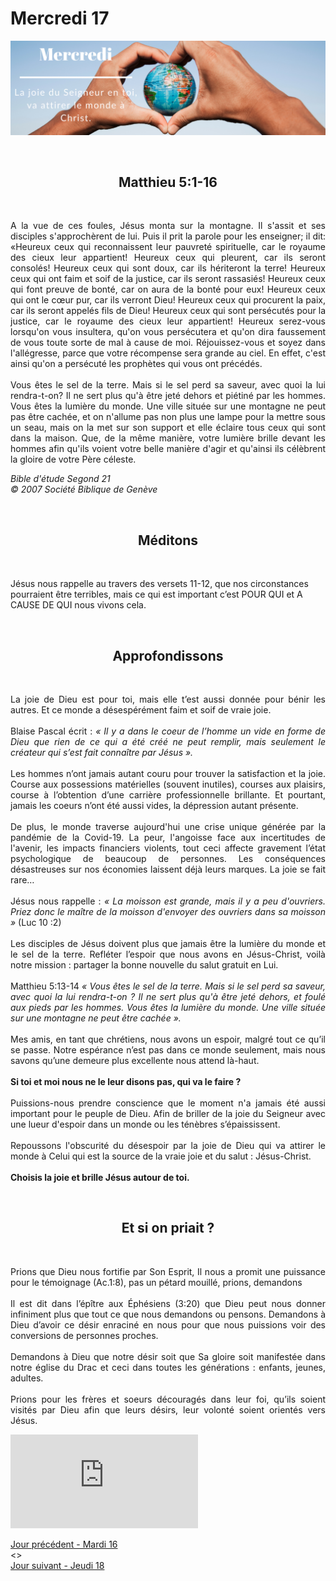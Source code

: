 # Mercredi 17
![alt text](images/SDP-Mercredi-2.png "Mercredi 17 - La joie du Seigneur en toi, va attirer le monde à Christ.")

<br/>
<center><h2>Matthieu 5:1-16</h2></center>
<br/>

<p align="justify">
A la vue de ces foules, Jésus monta sur la montagne. Il s'assit et ses disciples s'approchèrent de lui. Puis il prit la parole pour les enseigner; il dit:
«Heureux ceux qui reconnaissent leur pauvreté spirituelle, car le royaume des cieux leur appartient! Heureux ceux qui pleurent, car ils seront consolés! Heureux ceux qui sont doux, car ils hériteront la terre! Heureux ceux qui ont faim et soif de la justice, car ils seront rassasiés! Heureux ceux qui font preuve de bonté, car on aura de la bonté pour eux! Heureux ceux qui ont le cœur pur, car ils verront Dieu! Heureux ceux qui procurent la paix, car ils seront appelés fils de Dieu! Heureux ceux qui sont persécutés pour la justice, car le royaume des cieux leur appartient! Heureux serez-vous lorsqu'on vous insultera, qu'on vous persécutera et qu'on dira faussement de vous toute sorte de mal à cause de moi. Réjouissez-vous et soyez dans l'allégresse, parce que votre récompense sera grande au ciel. En effet, c'est ainsi qu'on a persécuté les prophètes qui vous ont précédés.
<br/><br/>
Vous êtes le sel de la terre. Mais si le sel perd sa saveur, avec quoi la lui rendra-t-on? Il ne sert plus qu'à être jeté dehors et piétiné par les hommes. Vous êtes la lumière du monde. Une ville située sur une montagne ne peut pas être cachée, et on n'allume pas non plus une lampe pour la mettre sous un seau, mais on la met sur son support et elle éclaire tous ceux qui sont dans la maison. Que, de la même manière, votre lumière brille devant les hommes afin qu'ils voient votre belle manière d'agir et qu'ainsi ils célèbrent la gloire de votre Père céleste.
</p>

<i>Bible d'étude Segond 21<br />
© 2007 Société Biblique de Genève</i>

<br/>
<center><h2>Méditons</h2></center>
<br/>

Jésus nous rappelle au travers des versets 11-12, que nos circonstances pourraient être terribles, mais ce qui est important c’est POUR QUI et A CAUSE DE QUI nous vivons cela.

<br/>
<center><h2>Approfondissons</h2></center>
<br/>

<p align="justify">
La joie de Dieu est pour toi, mais elle t’est aussi donnée pour bénir les autres. Et ce monde a désespérément faim et soif de vraie joie.
<br/><br/>
Blaise Pascal écrit : <i>« Il y a dans le coeur de l’homme un vide en forme de Dieu que rien de ce qui a été créé ne peut remplir, mais seulement le créateur qui s’est fait connaître par Jésus ».</i>
<br/><br/>
Les hommes n’ont jamais autant couru pour trouver la satisfaction et la joie. Course aux possessions matérielles (souvent inutiles), courses aux plaisirs, course à l’obtention d’une carrière professionnelle brillante. Et pourtant, jamais les coeurs n’ont été aussi vides, la dépression autant présente.
<br/><br/>
De plus, le monde traverse aujourd'hui une crise unique générée par la pandémie de la Covid-19. La peur, l'angoisse face aux incertitudes de l'avenir, les impacts financiers violents, tout ceci affecte gravement l’état psychologique de beaucoup de personnes. Les conséquences désastreuses sur nos économies laissent déjà leurs marques. La joie se fait rare…
<br/><br/>
Jésus nous rappelle : <i>« La moisson est grande, mais il y a peu d'ouvriers. Priez donc le maître de la moisson d'envoyer des ouvriers dans sa moisson »</i> (Luc 10 :2)
<br/><br/>
Les disciples de Jésus doivent plus que jamais être la lumière du monde et le sel de la terre. Refléter l’espoir que nous avons en Jésus-Christ, voilà notre mission : partager la bonne nouvelle du salut gratuit en Lui.
<br/><br/>
Matthieu 5:13-14 <i>« Vous êtes le sel de la terre. Mais si le sel perd sa saveur, avec quoi la lui rendra-t-on ? Il ne sert plus qu'à être jeté dehors, et foulé aux pieds par les hommes. Vous êtes la lumière du monde. Une ville située sur une montagne ne peut être cachée ».</i>
<br/><br/>
Mes amis, en tant que chrétiens, nous avons un espoir, malgré tout ce qu’il se passe. Notre espérance n’est pas dans ce monde seulement, mais nous savons qu’une demeure plus excellente nous attend là-haut.
<br/><br/>
<b>Si toi et moi nous ne le leur disons pas, qui va le faire ?</b>
<br/><br/>
Puissions-nous prendre conscience que le moment n'a jamais été aussi important pour le peuple de Dieu. Afin de briller de la joie du Seigneur avec une lueur d'espoir dans un monde ou les ténèbres s’épaississent.
<br/><br/>
Repoussons l'obscurité du désespoir par la joie de Dieu qui va attirer le monde à Celui qui est la source de la vraie joie et du salut : Jésus-Christ.
<br/><br/>
<b>Choisis la joie et brille Jésus autour de toi.</b>
</p>

<br/>
<center><h2>Et si on priait ?</h2></center>
<br/>

<p align="justify">
Prions que Dieu nous fortifie par Son Esprit, Il nous a promit une puissance pour le témoignage (Ac.1:8), pas un pétard mouillé, prions, demandons 
<br/><br/>
Il est dit dans l’épître aux Éphésiens (3:20) que Dieu peut nous donner infiniment plus que tout ce que nous demandons ou pensons. Demandons à Dieu d’avoir ce désir enraciné en nous pour que nous puissions voir des conversions de personnes proches.
<br/><br/>
Demandons à Dieu que notre désir soit que Sa gloire soit manifestée dans notre église du Drac et ceci dans toutes les générations : enfants, jeunes, adultes.
<br/><br/>
Prions pour les frères et soeurs découragés dans leur foi, qu’ils soient visités par Dieu afin que leurs désirs, leur volonté soient orientés vers Jésus.
</p>

<div class="container">
<iframe src="https://www.youtube.com/embed/Z-cHnX8iAw8" 
frameborder="0" allowfullscreen class="video"></iframe>
</div>

[Jour précédent - Mardi 16](mardi.md)<br/> <> <br/>
[Jour suivant - Jeudi 18](jeudi.md)
